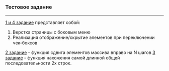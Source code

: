 ### Тестовое задание  
______________________________

[1 и 4 задание](https://github.com/MariaAddict/new-project/tree/main/src/1%20and%204) представляет собой:  
1. Верстка страницы с боковым меню  
4. Реализация отображение/скрытие элементов при переключении чек-боксов  

[2 задание](https://github.com/MariaAddict/new-project/tree/main/src/2) - функция сдвига элементов массива вправо на N шагов
[3 задание](https://github.com/MariaAddict/new-project/tree/main/src/3) - функция нахожения самой длинной общей последовательности 2х строк.
